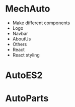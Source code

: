 # MechAuto

* Make different components 
* Logo
* Navbar
* AboutUs
* Others
* React
* React styling

# AutoES2
# AutoParts
